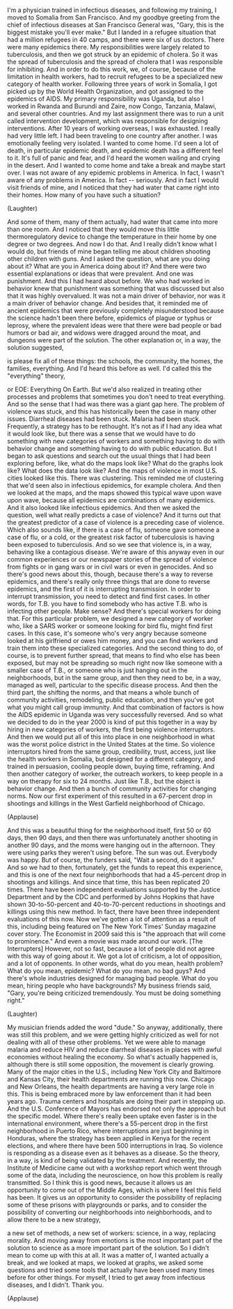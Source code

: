 
I&#39;m a physician trained in infectious diseases,
and following my training,
I moved to Somalia
from San Francisco.
And my goodbye greeting
from the chief of infectious diseases
at San Francisco General was,
&quot;Gary, this is the biggest mistake you&#39;ll ever make.&quot;
But I landed in a refugee situation
that had a million refugees in 40 camps,
and there were six of us doctors.
There were many epidemics there.
My responsibilities were largely related to
tuberculosis,
and then we got struck by an epidemic of cholera.
So it was the spread of tuberculosis
and the spread of cholera
that I was responsible for inhibiting.
And in order to do this work, we, of course,
because of the limitation in health workers,
had to recruit refugees to be a specialized
new category of health worker.
Following three years of work in Somalia,
I got picked up by the World Health Organization,
and got assigned to the epidemics of AIDS.
My primary responsibility was Uganda,
but also I worked in Rwanda and Burundi
and Zaire, now Congo,
Tanzania, Malawi, and several other countries.
And my last assignment there was to run a unit
called intervention development,
which was responsible for designing interventions.
After 10 years of working overseas,
I was exhausted.
I really had very little left.
I had been traveling to one country after another.
I was emotionally feeling very isolated.
I wanted to come home.
I&#39;d seen a lot of death,
in particular epidemic death,
and epidemic death has a different feel to it.
It&#39;s full of panic and fear,
and I&#39;d heard the women wailing and crying
in the desert.
And I wanted to come home and take a break
and maybe start over.
I was not aware of any epidemic problems
in America.
In fact, I wasn&#39;t aware of any problems in America.
In fact -- seriously.
And in fact I would visit friends of mine,
and I noticed that they had water
that came right into their homes.
How many of you have such a situation?

(Laughter)

And some of them, many of them actually,
had water that came into more than one room.
And I noticed that they would move
this little thermoregulatory device
to change the temperature in their home
by one degree or two degrees.
And now I do that.
And I really didn&#39;t know what I would do,
but friends of mine began telling me
about children shooting other children with guns.
And I asked the question,
what are you doing about it?
What are you in America doing about it?
And there were two essential explanations
or ideas that were prevalent.
And one was punishment.
And this I had heard about before.
We who had worked in behavior
knew that punishment was something that was discussed
but also that it was highly overvalued.
It was not a main driver of behavior,
nor was it a main driver of behavior change.
And besides that, it reminded me
of ancient epidemics
that were previously completely misunderstood
because the science hadn&#39;t been there before,
epidemics of plague
or typhus or leprosy,
where the prevalent ideas were that there were
bad people or bad humors or bad air,
and widows were dragged around the moat,
and dungeons were part of the solution.
The other explanation or, in a way,
the solution suggested,

is please fix all of these things:
the schools, the community, the homes, the families,
everything.
And I&#39;d heard this before as well.
I&#39;d called this the &quot;everything&quot; theory,

or EOE: Everything On Earth.
But we&#39;d also realized
in treating other processes and problems
that sometimes you don&#39;t need to treat everything.
And so the sense that I had
was there was a giant gap here.
The problem of violence was stuck,
and this has historically been the case
in many other issues.
Diarrheal diseases had been stuck.
Malaria had been stuck.
Frequently, a strategy has to be rethought.
It&#39;s not as if I had any idea what it would look like,
but there was a sense that we would have to do
something with new categories of workers
and something having to do with behavior change
and something having to do with public education.
But I began to ask questions
and search out the usual things
that I had been exploring before,
like, what do the maps look like?
What do the graphs look like?
What does the data look like?
And the maps of violence
in most U.S. cities
looked like this.
There was clustering.
This reminded me of clustering that we&#39;d seen also
in infectious epidemics,
for example cholera.
And then we looked at the maps,
and the maps showed this typical wave
upon wave upon wave,
because all epidemics
are combinations of many epidemics.
And it also looked like infectious epidemics.
And then we asked the question,
well what really predicts a case of violence?
And it turns out that the greatest predictor
of a case of violence is a preceding case of violence.
Which also sounds like, if there is a case of flu,
someone gave someone a case of flu, or a cold,
or the greatest risk factor of tuberculosis
is having been exposed to tuberculosis.
And so we see that violence is, in a way,
behaving like a contagious disease.
We&#39;re aware of this anyway
even in our common experiences
or our newspaper stories
of the spread of violence from fights
or in gang wars or in civil wars
or even in genocides.
And so there&#39;s good news about this, though,
because there&#39;s a way to reverse epidemics,
and there&#39;s really only three things that are done
to reverse epidemics,
and the first of it is interrupting transmission.
In order to interrupt transmission,
you need to detect and find first cases.
In other words, for T.B. you have to find somebody
who has active T.B. who is infecting other people.
Make sense?
And there&#39;s special workers for doing that.
For this particular problem,
we designed a new category of worker
who, like a SARS worker
or someone looking for bird flu,
might find first cases.
In this case, it&#39;s someone who&#39;s very angry
because someone looked at his girlfriend
or owes him money,
and you can find workers and train them
into these specialized categories.
And the second thing to do, of course,
is to prevent further spread,
that means to find who else has been exposed,
but may not be spreading so much right now
like someone with a smaller case of T.B.,
or someone who is just hanging out in the neighborhoods,
but in the same group,
and then they need to be, in a way,
managed as well,
particular to the specific disease process.
And then the third part, the shifting the norms,
and that means a whole bunch of community activities,
remodeling, public education,
and then you&#39;ve got what you might call
group immunity.
And that combination of factors
is how the AIDS epidemic in Uganda
was very successfully reversed.
And so what we decided to do in the year 2000
is kind of put this together in a way
by hiring in new categories of workers,
the first being violence interruptors.
And then we would put all of this into place
in one neighborhood
in what was the worst police district
in the United States at the time.
So violence interruptors hired from the same group,
credibility, trust, access,
just like the health workers in Somalia,
but designed for a different category,
and trained in persuasion,
cooling people down, buying time, reframing.
And then another category of worker,
the outreach workers, to keep people
in a way on therapy for six to 24 months.
Just like T.B., but the object is behavior change.
And then a bunch of community activities
for changing norms.
Now our first experiment of this
resulted in a 67-percent drop
in shootings and killings
in the West Garfield neighborhood of Chicago.

(Applause)

And this was a beautiful thing
for the neighborhood itself,
first 50 or 60 days, then 90 days,
and then there was unfortunately another shooting
in another 90 days,
and the moms were hanging out in the afternoon.
They were using parks they weren&#39;t using before.
The sun was out. Everybody was happy.
But of course, the funders said, &quot;Wait a second,
do it again.&quot;
And so we had to then, fortunately,
get the funds to repeat this experience,
and this is one of the next four neighborhoods
that had a 45-percent drop in shootings and killings.
And since that time, this has been replicated
20 times.
There have been independent evaluations
supported by the Justice Department
and by the CDC and performed by Johns Hopkins
that have shown 30-to-50-percent and 40-to-70-percent
reductions in shootings and killings
using this new method.
In fact, there have been three independent
evaluations of this now.
Now we&#39;ve gotten a lot of attention as a result of this,
including being featured on
The New York Times&#39; Sunday magazine cover story.
The Economist in 2009
said this is &quot;the approach that will come to prominence.&quot;
And even a movie was made around our work.
[The Interrupters]
However, not so fast,
because a lot of people did not agree
with this way of going about it.
We got a lot of criticism,
a lot of opposition,
and a lot of opponents.
In other words, what do you mean, health problem?
What do you mean, epidemic?
What do you mean, no bad guys?
And there&#39;s whole industries designed
for managing bad people.
What do you mean, hiring people
who have backgrounds?
My business friends said,
&quot;Gary, you&#39;re being criticized tremendously.
You must be doing something right.&quot;

(Laughter)

My musician friends added the word &quot;dude.&quot;
So anyway, additionally,
there was still this problem,
and we were getting highly criticized as well
for not dealing with all of these other problems.
Yet we were able to manage malaria
and reduce HIV and reduce diarrheal diseases
in places with awful economies
without healing the economy.
So what&#39;s actually happened is,
although there is still some opposition,
the movement is clearly growing.
Many of the major cities in the U.S.,
including New York City and Baltimore
and Kansas City,
their health departments are running this now.
Chicago and New Orleans, the health departments
are having a very large role in this.
This is being embraced more by law enforcement
than it had been years ago.
Trauma centers and hospitals
are doing their part in stepping up.
And the U.S. Conference of Mayors
has endorsed not only the approach
but the specific model.
Where there&#39;s really been uptake even faster
is in the international environment,
where there&#39;s a 55-percent drop
in the first neighborhood in Puerto Rico,
where interruptions are just beginning in Honduras,
where the strategy has been applied in Kenya
for the recent elections,
and where there have been 500 interruptions in Iraq.
So violence is responding as a disease
even as it behaves as a disease.
So the theory, in a way,
is kind of being validated by the treatment.
And recently, the Institute of Medicine
came out with a workshop report
which went through some of the data,
including the neuroscience,
on how this problem is really transmitted.
So I think this is good news,
because it allows us an opportunity
to come out of the Middle Ages,
which is where I feel this field has been.
It gives us an opportunity to consider the possibility
of replacing some of these prisons
with playgrounds or parks,
and to consider the possibility
of converting our neighborhoods into neighborhoods,
and to allow there to be a new strategy,

a new set of methods, a new set of workers:
science, in a way, replacing morality.
And moving away from emotions
is the most important part of the solution
to science as a more important part of the solution.
So I didn&#39;t mean to come up with this at all.
It was a matter of,
I wanted actually a break,
and we looked at maps, we looked at graphs,
we asked some questions
and tried some tools
that actually have been used many times before
for other things.
For myself, I tried to get away from
infectious diseases,
and I didn&#39;t.
Thank you.

(Applause)

